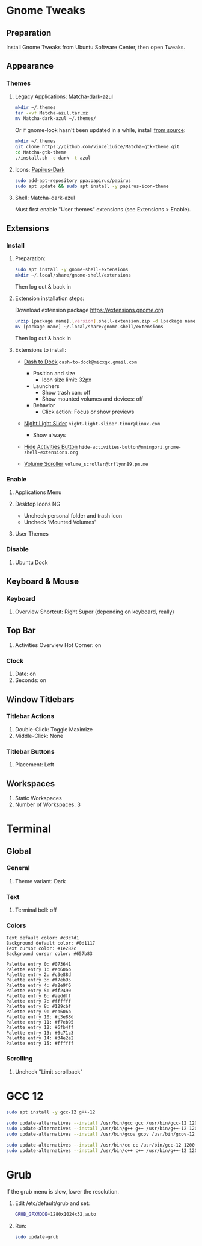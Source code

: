 # Gnome Tweaks

## Preparation

Install Gnome Tweaks from Ubuntu Software Center, then open Tweaks.

## Appearance

### Themes

1. Legacy Applications: [Matcha-dark-azul](https://www.gnome-look.org/p/1187179/)

    ```bash
    mkdir ~/.themes
    tar -xvf Matcha-azul.tar.xz
    mv Matcha-dark-azul ~/.themes/
    ```

    Or if gnome-look hasn't been updated in a while, install [from source](https://github.com/vinceliuice/Matcha-gtk-theme):

    ```bash
    mkdir ~/.themes
    git clone https://github.com/vinceliuice/Matcha-gtk-theme.git
    cd Matcha-gtk-theme
    ./install.sh -c dark -t azul
    ```

2. Icons: [Papirus-Dark](https://github.com/PapirusDevelopmentTeam/papirus-icon-theme/)

    ```bash
    sudo add-apt-repository ppa:papirus/papirus
    sudo apt update && sudo apt install -y papirus-icon-theme
    ```

3. Shell: Matcha-dark-azul

    Must first enable "User themes" extensions (see Extensions > Enable).

## Extensions

### Install

1. Preparation:

    ```bash
    sudo apt install -y gnome-shell-extensions
    mkdir ~/.local/share/gnome-shell/extensions
    ```

    Then log out & back in

2. Extension installation steps:

    Download extension package <https://extensions.gnome.org>

    ```bash
    unzip [package name].[version].shell-extension.zip -d [package name]
    mv [package name] ~/.local/share/gnome-shell/extensions
    ```

    Then log out & back in

3. Extensions to install:

    * [Dash to Dock](https://extensions.gnome.org/extension/307/dash-to-dock/) `dash-to-dock@micxgx.gmail.com`
        * Position and size
            * Icon size limit: 32px
        * Launchers
            * Show trash can: off
            * Show mounted volumes and devices: off
        * Behavior
            * Click action: Focus or show previews

    * [Night Light Slider](https://extensions.gnome.org/extension/1276/night-light-slider/) `night-light-slider.timur@linux.com`
        * Show always

    * [Hide Activities Button](https://extensions.gnome.org/extension/4325/hide-activities-button/) `hide-activities-button@nmingori.gnome-shell-extensions.org`

    * [Volume Scroller](https://extensions.gnome.org/extension/4109/volume-scroller/) `volume_scroller@trflynn89.pm.me`

### Enable

1. Applications Menu

2. Desktop Icons NG
    * Uncheck personal folder and trash icon
    * Uncheck 'Mounted Volumes'

3. User Themes

### Disable

1. Ubuntu Dock

## Keyboard & Mouse

### Keyboard

1. Overview Shortcut: Right Super (depending on keyboard, really)

## Top Bar

1. Activities Overview Hot Corner: on

### Clock

1. Date: on
1. Seconds: on

## Window Titlebars

### Titlebar Actions

1. Double-Click: Toggle Maximize
2. Middle-Click: None

### Titlebar Buttons

1. Placement: Left

## Workspaces

1. Static Workspaces
2. Number of Workspaces: 3

# Terminal

## Global

### General

1. Theme variant: Dark

### Text

1. Terminal bell: off

### Colors

    Text default color: #c3c7d1
    Background default color: #0d1117
    Text cursor color: #1e282c
    Background cursor color: #657b83

    Palette entry 0: #073641
    Palette entry 1: #eb606b
    Palette entry 2: #c3e88d
    Palette entry 3: #f7eb95
    Palette entry 4: #a2e9f6
    Palette entry 5: #ff2490
    Palette entry 6: #aeddff
    Palette entry 7: #ffffff
    Palette entry 8: #129cbf
    Palette entry 9: #eb606b
    Palette entry 10: #c3e88d
    Palette entry 11: #f7eb95
    Palette entry 12: #6fb4ff
    Palette entry 13: #6c71c3
    Palette entry 14: #34e2e2
    Palette entry 15: #ffffff

### Scrolling

1. Uncheck "Limit scrollback"


# GCC 12

```bash
sudo apt install -y gcc-12 g++-12

sudo update-alternatives --install /usr/bin/gcc gcc /usr/bin/gcc-12 1200
sudo update-alternatives --install /usr/bin/g++ g++ /usr/bin/g++-12 1200
sudo update-alternatives --install /usr/bin/gcov gcov /usr/bin/gcov-12 1200

sudo update-alternatives --install /usr/bin/cc cc /usr/bin/gcc-12 1200
sudo update-alternatives --install /usr/bin/c++ c++ /usr/bin/g++-12 1200
```

# Grub

If the grub menu is slow, lower the resolution.

1. Edit /etc/default/grub and set:

    ```bash
    GRUB_GFXMODE=1280x1024x32,auto
    ```

2. Run:

    ```bash
    sudo update-grub
    ```
